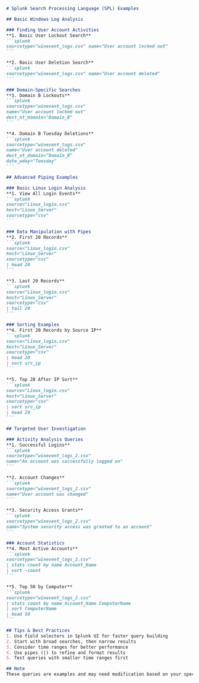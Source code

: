 ````markdown
# Splunk Search Processing Language (SPL) Examples

## Basic Windows Log Analysis

### Finding User Account Activities
**1. Basic User Lockout Search**
```splunk
sourcetype="winevent_logs.csv" name="User account locked out"
```

**2. Basic User Deletion Search**
```splunk
sourcetype="winevent_logs.csv" name="User account deleted"
```

### Domain-Specific Searches
**3. Domain B Lockouts**
```splunk
sourcetype="winevent_logs.csv" 
name="User account locked out" 
dest_nt_domain="Domain_B"
```

**4. Domain B Tuesday Deletions**
```splunk
sourcetype="winevent_logs.csv" 
name="User account deleted" 
dest_nt_domain="Domain_B" 
date_wday="Tuesday"
```

## Advanced Piping Examples

### Basic Linux Login Analysis
**1. View All Login Events**
```splunk
source="Linux_login.csv" 
host="Linux_Server" 
sourcetype="csv"
```

### Data Manipulation with Pipes
**2. First 20 Records**
```splunk
source="Linux_login.csv" 
host="Linux_Server" 
sourcetype="csv" 
| head 20
```

**3. Last 20 Records**
```splunk
source="Linux_login.csv" 
host="Linux_Server" 
sourcetype="csv" 
| tail 20
```

### Sorting Examples
**4. First 20 Records by Source IP**
```splunk
source="Linux_login.csv" 
host="Linux_Server" 
sourcetype="csv" 
| head 20 
| sort src_ip
```

**5. Top 20 After IP Sort**
```splunk
source="Linux_login.csv" 
host="Linux_Server" 
sourcetype="csv" 
| sort src_ip 
| head 20
```

## Targeted User Investigation

### Activity Analysis Queries
**1. Successful Logins**
```splunk
sourcetype="winevent_logs_2.csv" 
name="An account was successfully logged on"
```

**2. Account Changes**
```splunk
sourcetype="winevent_logs_2.csv" 
name="User account was changed"
```

**3. Security Access Grants**
```splunk
sourcetype="winevent_logs_2.csv" 
name="System security access was granted to an account"
```

### Account Statistics
**4. Most Active Accounts**
```splunk
sourcetype="winevent_logs_2.csv"
| stats count by name Account_Name
| sort -count
```

**5. Top 50 by Computer**
```splunk
sourcetype="winevent_logs_2.csv"
| stats count by name Account_Name ComputerName
| sort ComputerName
| head 50
```

## Tips & Best Practices
1. Use field selectors in Splunk UI for faster query building
2. Start with broad searches, then narrow results
3. Consider time ranges for better performance
4. Use pipes (|) to refine and format results
5. Test queries with smaller time ranges first

## Note
These queries are examples and may need modification based on your specific log formats and requirements.
````
